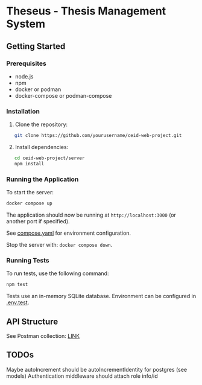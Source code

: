 # Theseus - Thesis Management System

## Getting Started

### Prerequisites

- node.js
- npm
- docker or podman
- docker-compose or podman-compose

### Installation

1. Clone the repository:

```bash
   git clone https://github.com/yourusername/ceid-web-project.git
```

2. Install dependencies:

```bash
   cd ceid-web-project/server
   npm install
```

### Running the Application

To start the server:

```bash
docker compose up
```

The application should now be running at `http://localhost:3000` (or another port if specified).

See [compose.yaml](./compose.yaml) for environment configuration.

Stop the server with: `docker compose down`.

### Running Tests

To run tests, use the following command:

```bash
npm test
```

Tests use an in-memory SQLite database. Environment can be configured in [.env.test](./.env.test).

## API Structure

See Postman collection: [LINK](https://vasilismylonas-6137673.postman.co/workspace/Vasilis-Mylonas's-Workspace~bdb1c1e8-077b-415a-8162-22e0b9bd75ec/collection/44259023-63d0ae2b-e09c-49fe-a222-e0101989a819?action=share&creator=44259023&active-environment=44259023-a78b3f97-8acb-4fdb-8ac2-2b5e6e229a23)

## TODOs

Maybe autoIncrement should be autoIncrementIdentity for postgres (see models)
Authentication middleware should attach role info/id
